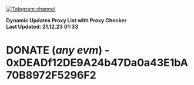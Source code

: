 [![Telegram channel](https://img.shields.io/endpoint?url=https://runkit.io/damiankrawczyk/telegram-badge/branches/master?url=https://t.me/n4z4v0d)](https://t.me/n4z4v0d) 

**Dynamic Updates Proxy List with Proxy Checker**  
**Last Updated: 21.12.23 01:33**

# DONATE (_any evm_) - 0xDEADf12DE9A24b47Da0a43E1bA70B8972F5296F2
